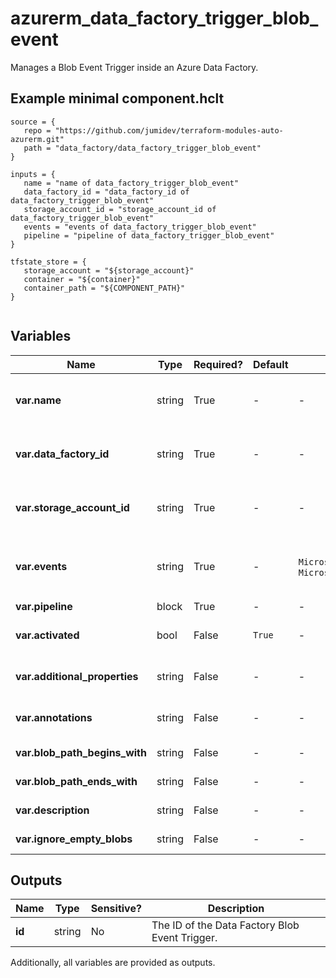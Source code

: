 # azurerm_data_factory_trigger_blob_event

Manages a Blob Event Trigger inside an Azure Data Factory.

## Example minimal component.hclt

```hcl
source = {
   repo = "https://github.com/jumidev/terraform-modules-auto-azurerm.git" 
   path = "data_factory/data_factory_trigger_blob_event" 
}

inputs = {
   name = "name of data_factory_trigger_blob_event" 
   data_factory_id = "data_factory_id of data_factory_trigger_blob_event" 
   storage_account_id = "storage_account_id of data_factory_trigger_blob_event" 
   events = "events of data_factory_trigger_blob_event" 
   pipeline = "pipeline of data_factory_trigger_blob_event" 
}

tfstate_store = {
   storage_account = "${storage_account}" 
   container = "${container}" 
   container_path = "${COMPONENT_PATH}" 
}


```

## Variables

| Name | Type | Required? |  Default  |  possible values |  Description |
| ---- | ---- | --------- |  ----------- | ----------- | ----------- |
| **var.name** | string | True | -  |  -  |  Specifies the name of the Data Factory Blob Event Trigger. Changing this forces a new resource to be created. | 
| **var.data_factory_id** | string | True | -  |  -  |  The ID of Data Factory in which to associate the Trigger with. Changing this forces a new resource. | 
| **var.storage_account_id** | string | True | -  |  -  |  The ID of Storage Account in which blob event will be listened. Changing this forces a new resource. | 
| **var.events** | string | True | -  |  `Microsoft.Storage.BlobCreated`, `Microsoft.Storage.BlobDeleted`  |  List of events that will fire this trigger. Possible values are `Microsoft.Storage.BlobCreated` and `Microsoft.Storage.BlobDeleted`. | 
| **var.pipeline** | block | True | -  |  -  |  One or more `pipeline` blocks. | 
| **var.activated** | bool | False | `True`  |  -  |  Specifies if the Data Factory Blob Event Trigger is activated. Defaults to `true`. | 
| **var.additional_properties** | string | False | -  |  -  |  A map of additional properties to associate with the Data Factory Blob Event Trigger. | 
| **var.annotations** | string | False | -  |  -  |  List of tags that can be used for describing the Data Factory Blob Event Trigger. | 
| **var.blob_path_begins_with** | string | False | -  |  -  |  The pattern that blob path starts with for trigger to fire. | 
| **var.blob_path_ends_with** | string | False | -  |  -  |  The pattern that blob path ends with for trigger to fire. | 
| **var.description** | string | False | -  |  -  |  The description for the Data Factory Blob Event Trigger. | 
| **var.ignore_empty_blobs** | string | False | -  |  -  |  are blobs with zero bytes ignored? | 



## Outputs

| Name | Type | Sensitive? | Description |
| ---- | ---- | --------- | --------- |
| **id** | string | No  | The ID of the Data Factory Blob Event Trigger. | 

Additionally, all variables are provided as outputs.
